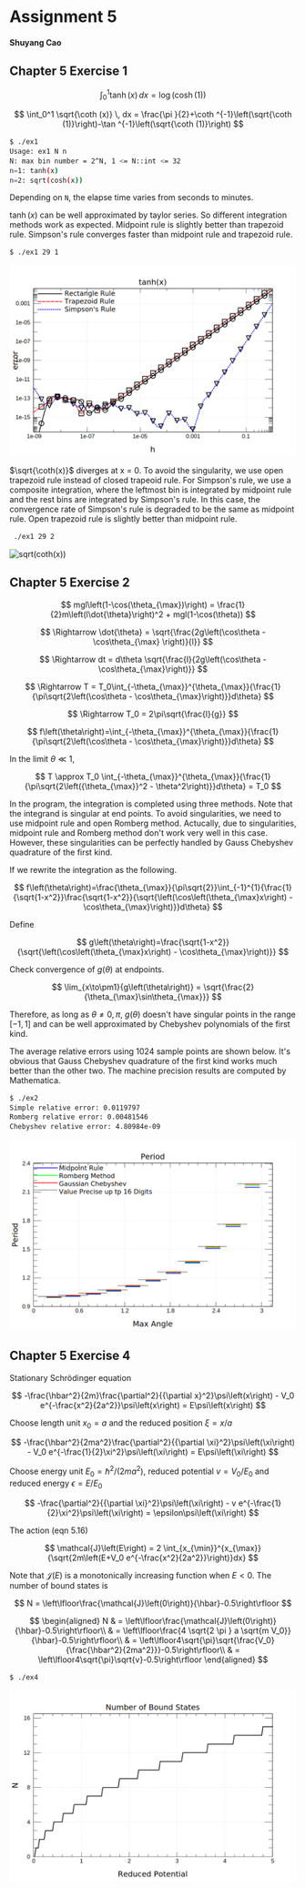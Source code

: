 # Assignment 5

#### Shuyang Cao

## Chapter 5 Exercise 1

$$
\int_0^1 \tanh (x) \, dx = \log (\cosh (1))
$$

$$
\int_0^1 \sqrt{\coth (x)} \, dx = \frac{\pi }{2}+\coth ^{-1}\left(\sqrt{\coth (1)}\right)-\tan ^{-1}\left(\sqrt{\coth (1)}\right)
$$



```bash
$ ./ex1 
Usage: ex1 N n
N: max bin number = 2^N, 1 <= N::int <= 32
n=1: tanh(x)
n=2: sqrt(cosh(x))
```

Depending on ```N```, the elapse time varies from seconds to minutes.

$\tanh (x)$ can be well approximated by taylor series. So different integration methods work as expected. Midpoint rule is slightly better than trapezoid rule. Simpson's rule converges faster than midpoint rule and trapezoid rule.

```bash
$ ./ex1 29 1
```

![tanh(x)](CH5/EX1/tanh(x).png)

$\sqrt{\coth(x)}$ diverges at x = 0. To avoid the singularity, we use open trapezoid rule instead of closed trapeoid rule. For Simpson's rule, we use a composite integration, where the leftmost bin is integrated by midpoint rule and the rest bins are integrated by Simpson's rule. In this case, the convergence rate of Simpson's rule is degraded to be the same as midpoint rule. Open trapezoid rule is slightly better than midpoint rule.

```bash
 ./ex1 29 2
```

![sqrt(coth(x))](CH5/EX1/sqrt(coth(x)).png)


## Chapter 5 Exercise 2

$$
mgl\left(1-\cos(\theta_{\max})\right) = \frac{1}{2}m\left(l\dot{\theta}\right)^2 + mgl(1-\cos(\theta)) 
$$

$$
\Rightarrow  \dot{\theta} = \sqrt{\frac{2g\left(\cos\theta - \cos\theta_{\max} \right)}{l}}
$$

$$
\Rightarrow dt = d\theta \sqrt{\frac{l}{2g\left(\cos\theta - \cos\theta_{\max}\right)}}
$$

$$
\Rightarrow T = T_0\int_{-\theta_{\max}}^{\theta_{\max}}{\frac{1}{\pi\sqrt{2\left(\cos\theta - \cos\theta_{\max}\right)}}d\theta}
$$

$$
\Rightarrow T_0 = 2\pi\sqrt{\frac{l}{g}}
$$

$$
f\left(\theta\right)=\int_{-\theta_{\max}}^{\theta_{\max}}{\frac{1}{\pi\sqrt{2\left(\cos\theta - \cos\theta_{\max}\right)}}d\theta}
$$

In the limit $\theta \ll 1$,

$$
T \approx T_0 \int_{-\theta_{\max}}^{\theta_{\max}}{\frac{1}{\pi\sqrt{2\left({\theta_{\max}}^2 - \theta^2\right)}}d\theta} = T_0
$$

In the program, the integration is completed using three methods. Note that the integrand is singular at end points. To avoid singularities, we need to use midpoint rule and open Romberg method. Actucally, due to singularities, midpoint rule and Romberg method don't work very well in this case. However, these singularities can be perfectly handled by Gauss Chebyshev quadrature of the first kind.

If we rewrite the integration as the following.

$$
f\left(\theta\right)=\frac{\theta_{\max}}{\pi\sqrt{2}}\int_{-1}^{1}{\frac{1}{\sqrt{1-x^2}}\frac{\sqrt{1-x^2}}{\sqrt{\left(\cos\left(\theta_{\max}x\right) - \cos\theta_{\max}\right)}}d\theta}
$$

Define

$$
g\left(\theta\right)=\frac{\sqrt{1-x^2}}{\sqrt{\left(\cos\left(\theta_{\max}x\right) - \cos\theta_{\max}\right)}}
$$

Check convergence of $g\left(\theta\right)$ at endpoints.

$$
\lim_{x\to\pm1}{g\left(\theta\right)} = \sqrt{\frac{2}{\theta_{\max}\sin\theta_{\max}}}
$$

Therefore, as long as $\theta\neq0, \pi$, $g\left(\theta\right)$ doesn't have singular points in the range $\left[-1,1\right]$ and can be well approximated by Chebyshev polynomials of the first kind.

The average relative errors using 1024 sample points are shown below. It's obvious that Gauss Chebyshev quadrature of the first kind works much better than the other two. The machine precision results are computed by Mathematica.

```bash
$ ./ex2 
Simple relative error: 0.0119797
Romberg relative error: 0.00481546
Chebyshev relative error: 4.80984e-09
```

![period](CH5/EX2/perioid.png)

## Chapter 5 Exercise 4

Stationary Schrödinger equation

$$
-\frac{\hbar^2}{2m}\frac{\partial^2}{{\partial x}^2}\psi\left(x\right) - V_0 e^{-\frac{x^2}{2a^2}}\psi\left(x\right) = E\psi\left(x\right)
$$

Choose length unit $x_0=a$ and the reduced position $\xi=x/a$

$$
-\frac{\hbar^2}{2ma^2}\frac{\partial^2}{{\partial \xi}^2}\psi\left(\xi\right) - V_0 e^{-\frac{1}{2}\xi^2}\psi\left(\xi\right) = E\psi\left(\xi\right)
$$

Choose energy unit $E_0=\hbar^2/(2ma^2)$, reduced potential $v=V_0/E_0$ and reduced energy $\epsilon=E/E_0$

$$
-\frac{\partial^2}{{\partial \xi}^2}\psi\left(\xi\right) - v e^{-\frac{1}{2}\xi^2}\psi\left(\xi\right) = \epsilon\psi\left(\xi\right)
$$

The action (eqn 5.16)

$$
\mathcal{J}\left(E\right) = 2 \int_{x_{\min}}^{x_{\max}}{\sqrt{2m\left(E+V_0 e^{-\frac{x^2}{2a^2}}\right)}dx}
$$

Note that $\mathcal{J}\left(E\right)$ is a monotonically increasing function when $E<0$. The number of bound states is

$$
N = \left\lfloor\frac{\mathcal{J}\left(0\right)}{\hbar}-0.5\right\rfloor
$$

$$
\begin{aligned}
    N &  = \left\lfloor\frac{\mathcal{J}\left(0\right)}{\hbar}-0.5\right\rfloor\\
    & = \left\lfloor\frac{4 \sqrt{2 \pi } a \sqrt{m V_0}}{\hbar}-0.5\right\rfloor\\
    & = \left\lfloor4\sqrt{\pi}\sqrt{\frac{V_0}{\frac{\hbar^2}{2ma^2}}}-0.5\right\rfloor\\
    & = \left\lfloor4\sqrt{\pi}\sqrt{v}-0.5\right\rfloor
\end{aligned}
$$

```bash
$ ./ex4
```

![Number of Bound States](CH5/EX4/number.png)